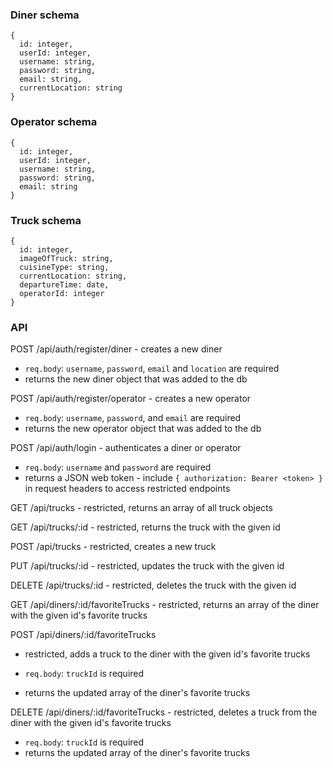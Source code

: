 ### Diner schema

    {
      id: integer,
      userId: integer,
      username: string,
      password: string,
      email: string,
      currentLocation: string
    }

### Operator schema

    {
      id: integer,
      userId: integer,
      username: string,
      password: string,
      email: string
    }

### Truck schema

    {
      id: integer,
      imageOfTruck: string,
      cuisineType: string,
      currentLocation: string,
      departureTime: date,
      operatorId: integer
    }

### API

POST /api/auth/register/diner - creates a new diner

- `req.body`: `username`, `password`, `email` and `location` are required
- returns the new diner object that was added to the db

POST /api/auth/register/operator - creates a new operator

- `req.body`: `username`, `password`, and `email` are required
- returns the new operator object that was added to the db

POST /api/auth/login - authenticates a diner or operator

- `req.body`: `username` and `password` are required
- returns a JSON web token - include `{ authorization: Bearer <token> }` in request headers to access restricted endpoints

GET /api/trucks - restricted, returns an array of all truck objects

GET /api/trucks/:id - restricted, returns the truck with the given id

POST /api/trucks - restricted, creates a new truck

PUT /api/trucks/:id - restricted, updates the truck with the given id

DELETE /api/trucks/:id - restricted, deletes the truck with the given id

GET /api/diners/:id/favoriteTrucks - restricted, returns an array of the diner with the given id's favorite trucks

POST /api/diners/:id/favoriteTrucks

- restricted, adds a truck to the diner with the given id's favorite trucks

- `req.body`: `truckId` is required
- returns the updated array of the diner's favorite trucks

DELETE /api/diners/:id/favoriteTrucks - restricted, deletes a truck from the diner with the given id's favorite trucks

- `req.body`: `truckId` is required
- returns the updated array of the diner's favorite trucks
